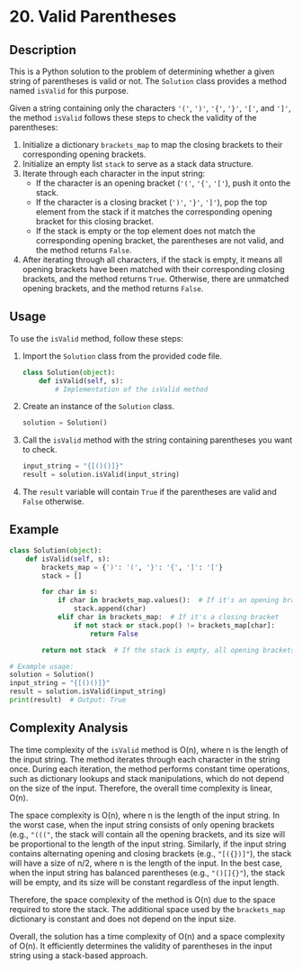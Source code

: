 # 20. Valid Parentheses

## Description

This is a Python solution to the problem of determining whether a given string of parentheses is valid or not. The `Solution` class provides a method named `isValid` for this purpose.

Given a string containing only the characters `'('`, `')'`, `'{'`, `'}'`, `'['`, and `']'`, the method `isValid` follows these steps to check the validity of the parentheses:
1. Initialize a dictionary `brackets_map` to map the closing brackets to their corresponding opening brackets.
2. Initialize an empty list `stack` to serve as a stack data structure.
3. Iterate through each character in the input string:
   - If the character is an opening bracket (`'('`, `'{'`, `'['`), push it onto the stack.
   - If the character is a closing bracket (`')'`, `'}'`, `']'`), pop the top element from the stack if it matches the corresponding opening bracket for this closing bracket.
   - If the stack is empty or the top element does not match the corresponding opening bracket, the parentheses are not valid, and the method returns `False`.
4. After iterating through all characters, if the stack is empty, it means all opening brackets have been matched with their corresponding closing brackets, and the method returns `True`. Otherwise, there are unmatched opening brackets, and the method returns `False`.

## Usage

To use the `isValid` method, follow these steps:

1. Import the `Solution` class from the provided code file.

   ```python
   class Solution(object):
       def isValid(self, s):
           # Implementation of the isValid method
   ```

2. Create an instance of the `Solution` class.

   ```python
   solution = Solution()
   ```

3. Call the `isValid` method with the string containing parentheses you want to check.

   ```python
   input_string = "{[()()]}"
   result = solution.isValid(input_string)
   ```

4. The `result` variable will contain `True` if the parentheses are valid and `False` otherwise.

## Example

```python
class Solution(object):
    def isValid(self, s):
        brackets_map = {')': '(', '}': '{', ']': '['}
        stack = []

        for char in s:
            if char in brackets_map.values():  # If it's an opening bracket
                stack.append(char)
            elif char in brackets_map:  # If it's a closing bracket
                if not stack or stack.pop() != brackets_map[char]:
                    return False

        return not stack  # If the stack is empty, all opening brackets have been matched

# Example usage:
solution = Solution()
input_string = "{[()()]}"
result = solution.isValid(input_string)
print(result)  # Output: True
```

## Complexity Analysis

The time complexity of the `isValid` method is O(n), where n is the length of the input string. The method iterates through each character in the string once. During each iteration, the method performs constant time operations, such as dictionary lookups and stack manipulations, which do not depend on the size of the input. Therefore, the overall time complexity is linear, O(n).

The space complexity is O(n), where n is the length of the input string. In the worst case, when the input string consists of only opening brackets (e.g., `"((("`, the stack will contain all the opening brackets, and its size will be proportional to the length of the input string. Similarly, if the input string contains alternating opening and closing brackets (e.g., `"[({})]"`), the stack will have a size of n/2, where n is the length of the input. In the best case, when the input string has balanced parentheses (e.g., `"()[]{}"`), the stack will be empty, and its size will be constant regardless of the input length.

Therefore, the space complexity of the method is O(n) due to the space required to store the stack. The additional space used by the `brackets_map` dictionary is constant and does not depend on the input size.

Overall, the solution has a time complexity of O(n) and a space complexity of O(n). It efficiently determines the validity of parentheses in the input string using a stack-based approach.